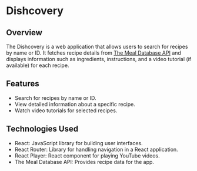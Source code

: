 # Dishcovery

## Overview

The Dishcovery is a web application that allows users to search for recipes by name or ID. It fetches recipe details from [The Meal Database API](https://www.themealdb.com/api.php) and displays information such as ingredients, instructions, and a video tutorial (if available) for each recipe.

## Features

- Search for recipes by name or ID.
- View detailed information about a specific recipe.
- Watch video tutorials for selected recipes.

## Technologies Used

- React: JavaScript library for building user interfaces.
- React Router: Library for handling navigation in a React application.
- React Player: React component for playing YouTube videos.
- The Meal Database API: Provides recipe data for the app.

